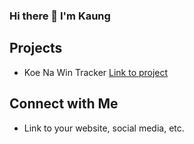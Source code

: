 ### Hi there 👋 I'm Kaung

## Projects ️

* Koe Na Win Tracker [Link to project](https://github.com/kmkkhant/koe-na-win-tracker)

## Connect with Me 

* Link to your website, social media, etc.

